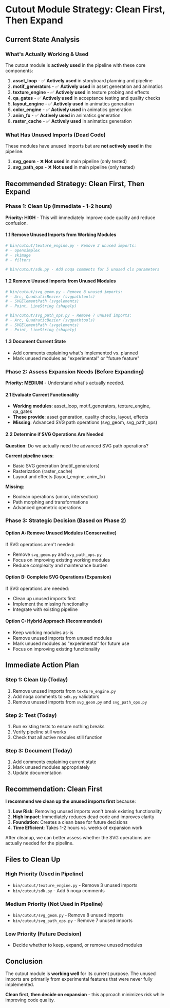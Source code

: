 # Cutout Module Strategy: Clean First, Then Expand

## Current State Analysis

### What's Actually Working & Used
The cutout module is **actively used** in the pipeline with these core components:

1. **asset_loop** - ✅ **Actively used** in storyboard planning and pipeline
2. **motif_generators** - ✅ **Actively used** in asset generation and animatics
3. **texture_engine** - ✅ **Actively used** in texture probing and effects
4. **qa_gates** - ✅ **Actively used** in acceptance testing and quality checks
5. **layout_engine** - ✅ **Actively used** in animatics generation
6. **color_engine** - ✅ **Actively used** in animatics generation
7. **anim_fx** - ✅ **Actively used** in animatics generation
8. **raster_cache** - ✅ **Actively used** in animatics generation

### What Has Unused Imports (Dead Code)
These modules have unused imports but are **not actively used** in the pipeline:

1. **svg_geom** - ❌ **Not used** in main pipeline (only tested)
2. **svg_path_ops** - ❌ **Not used** in main pipeline (only tested)

## Recommended Strategy: Clean First, Then Expand

### Phase 1: Clean Up (Immediate - 1-2 hours)
**Priority: HIGH** - This will immediately improve code quality and reduce confusion.

#### 1.1 Remove Unused Imports from Working Modules
```python
# bin/cutout/texture_engine.py - Remove 3 unused imports:
# - opensimplex
# - skimage  
# - filters

# bin/cutout/sdk.py - Add noqa comments for 5 unused cls parameters
```

#### 1.2 Remove Unused Imports from Unused Modules
```python
# bin/cutout/svg_geom.py - Remove 8 unused imports:
# - Arc, QuadraticBezier (svgpathtools)
# - SVGElementPath (svgelements)  
# - Point, LineString (shapely)

# bin/cutout/svg_path_ops.py - Remove 7 unused imports:
# - Arc, QuadraticBezier (svgpathtools)
# - SVGElementPath (svgelements)
# - Point, LineString (shapely)
```

#### 1.3 Document Current State
- Add comments explaining what's implemented vs. planned
- Mark unused modules as "experimental" or "future feature"

### Phase 2: Assess Expansion Needs (Before Expanding)
**Priority: MEDIUM** - Understand what's actually needed.

#### 2.1 Evaluate Current Functionality
- **Working modules**: asset_loop, motif_generators, texture_engine, qa_gates
- **These provide**: asset generation, quality checks, layout, effects
- **Missing**: Advanced SVG path operations (svg_geom, svg_path_ops)

#### 2.2 Determine if SVG Operations Are Needed
**Question**: Do we actually need the advanced SVG path operations?

**Current pipeline uses**:
- Basic SVG generation (motif_generators)
- Rasterization (raster_cache)
- Layout and effects (layout_engine, anim_fx)

**Missing**:
- Boolean operations (union, intersection)
- Path morphing and transformations
- Advanced geometric operations

### Phase 3: Strategic Decision (Based on Phase 2)

#### Option A: Remove Unused Modules (Conservative)
If SVG operations aren't needed:
- Remove `svg_geom.py` and `svg_path_ops.py`
- Focus on improving existing working modules
- Reduce complexity and maintenance burden

#### Option B: Complete SVG Operations (Expansion)
If SVG operations are needed:
- Clean up unused imports first
- Implement the missing functionality
- Integrate with existing pipeline

#### Option C: Hybrid Approach (Recommended)
- Keep working modules as-is
- Remove unused imports from unused modules
- Mark unused modules as "experimental" for future use
- Focus on improving existing functionality

## Immediate Action Plan

### Step 1: Clean Up (Today)
1. Remove unused imports from `texture_engine.py`
2. Add noqa comments to `sdk.py` validators
3. Remove unused imports from `svg_geom.py` and `svg_path_ops.py`

### Step 2: Test (Today)
1. Run existing tests to ensure nothing breaks
2. Verify pipeline still works
3. Check that all active modules still function

### Step 3: Document (Today)
1. Add comments explaining current state
2. Mark unused modules appropriately
3. Update documentation

## Recommendation: Clean First

**I recommend we clean up the unused imports first** because:

1. **Low Risk**: Removing unused imports won't break existing functionality
2. **High Impact**: Immediately reduces dead code and improves clarity
3. **Foundation**: Creates a clean base for future decisions
4. **Time Efficient**: Takes 1-2 hours vs. weeks of expansion work

After cleanup, we can better assess whether the SVG operations are actually needed for the pipeline.

## Files to Clean Up

### High Priority (Used in Pipeline)
- `bin/cutout/texture_engine.py` - Remove 3 unused imports
- `bin/cutout/sdk.py` - Add 5 noqa comments

### Medium Priority (Not Used in Pipeline)
- `bin/cutout/svg_geom.py` - Remove 8 unused imports
- `bin/cutout/svg_path_ops.py` - Remove 7 unused imports

### Low Priority (Future Decision)
- Decide whether to keep, expand, or remove unused modules

## Conclusion

The cutout module is **working well** for its current purpose. The unused imports are primarily from experimental features that were never fully implemented. 

**Clean first, then decide on expansion** - this approach minimizes risk while improving code quality.

